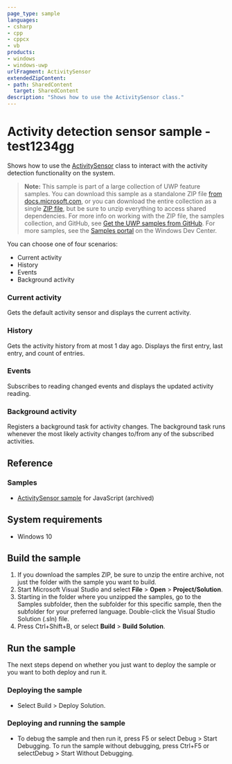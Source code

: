 ```yaml
---
page_type: sample
languages:
- csharp
- cpp
- cppcx
- vb
products:
- windows
- windows-uwp
urlFragment: ActivitySensor
extendedZipContent:
- path: SharedContent
  target: SharedContent
description: "Shows how to use the ActivitySensor class."
---
```


<!---
  category: DevicesSensorsAndPower
  samplefwlink: http://go.microsoft.com/fwlink/p/?LinkId=620478
--->

# Activity detection sensor sample - test1234gg

Shows how to use the [ActivitySensor](https://msdn.microsoft.com/library/windows/apps/windows.devices.sensors.activitysensor.aspx) 
class to interact with the activity detection functionality on the system. 

> **Note:** This sample is part of a large collection of UWP feature samples. 
> You can download this sample as a standalone ZIP file
> [from docs.microsoft.com](https://docs.microsoft.com/samples/microsoft/windows-universal-samples/activitysensor/),
> or you can download the entire collection as a single
> [ZIP file](https://github.com/Microsoft/Windows-universal-samples/archive/master.zip), but be 
> sure to unzip everything to access shared dependencies. For more info on working with the ZIP file, 
> the samples collection, and GitHub, see [Get the UWP samples from GitHub](https://aka.ms/ovu2uq). 
> For more samples, see the [Samples portal](https://aka.ms/winsamples) on the Windows Dev Center. 

You can choose one of four scenarios:

-   Current activity
-   History
-   Events
-   Background activity

### Current activity

Gets the default activity sensor and displays the current activity.

### History

Gets the activity history from at most 1 day ago. Displays the first entry, last entry, and count of entries.

### Events

Subscribes to reading changed events and displays the updated activity reading.

### Background activity

Registers a background task for activity changes. The background task runs whenever the most likely activity changes to/from any of the subscribed activities.

## Reference

### Samples

* [ActivitySensor sample](/archived/ActivitySensor/) for JavaScript (archived)

## System requirements

* Windows 10

## Build the sample

1. If you download the samples ZIP, be sure to unzip the entire archive, not just the folder with the sample you want to build. 
2. Start Microsoft Visual Studio and select **File** \> **Open** \> **Project/Solution**.
3. Starting in the folder where you unzipped the samples, go to the Samples subfolder, then the subfolder for this specific sample, then the subfolder for your preferred language. Double-click the Visual Studio Solution (.sln) file.
4. Press Ctrl+Shift+B, or select **Build** \> **Build Solution**.

## Run the sample

The next steps depend on whether you just want to deploy the sample or you want to both deploy and run it.

### Deploying the sample

- Select Build > Deploy Solution. 

### Deploying and running the sample

- To debug the sample and then run it, press F5 or select Debug >  Start Debugging. To run the sample without debugging, press Ctrl+F5 or selectDebug > Start Without Debugging. 

